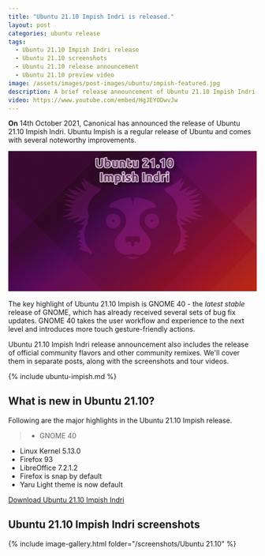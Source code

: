 ```yaml
---
title: "Ubuntu 21.10 Impish Indri is released."
layout: post
categories: ubuntu release
tags:
  - Ubuntu 21.10 Impish Indri release
  - Ubuntu 21.10 screenshots
  - Ubuntu 21.10 release announcement
  - Ubuntu 21.10 preview video
image: /assets/images/post-images/ubuntu/impish-featured.jpg
description: A brief release announcement of Ubuntu 21.10 Impish Indri - a regular release of the Ubuntu. Also, includes the key highlights in Ubuntu Impish.
video: https://www.youtube.com/embed/HgJEYODwvJw
---
```


**On** 14th October 2021, Canonical has announced the release of Ubuntu 21.10 Impish Indri. Ubuntu Impish is a regular release of Ubuntu and comes with several noteworthy improvements.

![Ubuntu 21.10 Impish Indri featured image](/assets/images/post-images/ubuntu/impish-featured.jpg)

The key highlight of Ubuntu 21.10 Impish is GNOME 40 - the *latest stable* release of GNOME, which has already received several sets of bug fix updates. GNOME 40 takes the user workflow and experience to the next level and introduces more touch gesture-friendly actions.

Ubuntu 21.10 Impish Indri release announcement also includes the release of official community flavors and other community remixes. We'll cover them in separate posts, along with the screenshots and tour videos.

{% include ubuntu-impish.md %}

## What is new in Ubuntu 21.10?
Following are the major highlights in the Ubuntu 21.10 Impish release.

> - GNOME 40
- Linux Kernel 5.13.0
- Firefox 93
- LibreOffice 7.2.1.2
- Firefox is snap by default
- Yaru Light theme is now default


<a href="https://cdimage.ubuntu.com/releases/21.10/release/" class="download">Download Ubuntu 21.10 Impish Indri</a>

## Ubuntu 21.10 Impish Indri screenshots
{% include image-gallery.html folder="/screenshots/Ubuntu 21.10" %}
